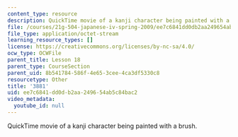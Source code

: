 ```yaml
---
content_type: resource
description: QuickTime movie of a kanji character being painted with a brush.
file: /courses/21g-504-japanese-iv-spring-2009/ee7c6841dd0db2aa249654ab5c84bac2_3881.mov
file_type: application/octet-stream
learning_resource_types: []
license: https://creativecommons.org/licenses/by-nc-sa/4.0/
ocw_type: OCWFile
parent_title: Lesson 18
parent_type: CourseSection
parent_uid: 8b541784-586f-4e65-3cee-4ca3df5330c8
resourcetype: Other
title: '3881'
uid: ee7c6841-dd0d-b2aa-2496-54ab5c84bac2
video_metadata:
  youtube_id: null
---
```

QuickTime movie of a kanji character being painted with a brush.